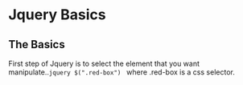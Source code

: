 # Jquery Basics

## The Basics
First step of Jquery is to select the element that you want manipulate..```jquery $(".red-box") ``` where .red-box is a css selector. 